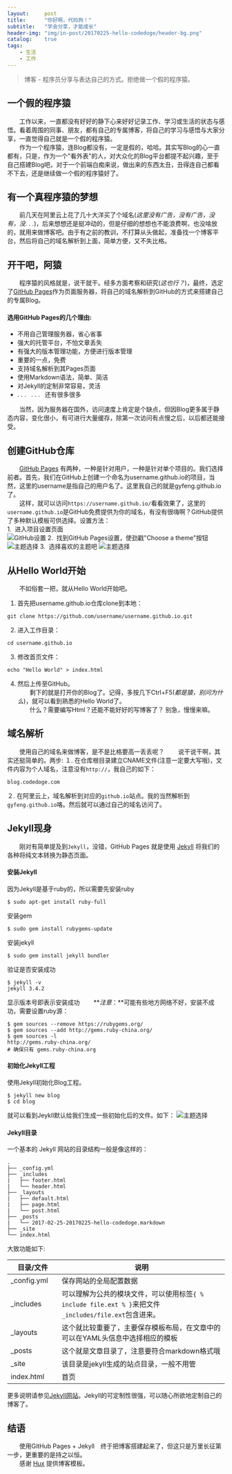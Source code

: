 ```yaml
---
layout:     post
title:      "你好啊，代码狗！"
subtitle:   "学会分享，才能成长"
header-img: "img/in-post/20170225-hello-codedoge/header-bg.png"
catalog:    true
tags:
    - 生活
    - 工作
---
```

> 博客 - 程序员分享与表达自己的方式。拒绝做一个假的程序猿。

## 一个假的程序猿
&#8195;&#8195;工作以来，一直都没有好好的静下心来好好记录工作、学习或生活的状态与感悟。看着周围的同事、朋友，都有自己的专属博客，将自己的学习与感悟与大家分享，一直觉得自己就是一个假的程序猿。  
&#8195;&#8195;作为一个程序猿，连Blog都没有，一定是假的，哈哈。其实写Blog的心一直都有，只是，作为一个"看外表"的人，对大众化的Blog平台都提不起兴趣，至于自己搭建Blog吧，对于一个前端白痴来说，做出来的东西太丑，丑得连自己都看不下去，还是继续做一个假的程序猿好了。

## 有一个真程序猿的梦想
&#8195;&#8195;前几天在阿里云上花了几十大洋买了个域名(_这里没有广告，没有广告，没有，没. . ._)，后来想想还是挺冲动的，但是仔细的想想也不能浪费啊，也没啥放的，就用来做博客吧。由于有之前的教训，不打算从头做起，准备找一个博客平台，然后将自己的域名解析到上面，简单方便，又不失比格。
## 开干吧，阿猿
&#8195;&#8195;程序猿的风格就是，说干就干。经多方面考察和研究(_这也行？_)，最终，选定了[GitHub Pages](https://pages.github.com/)作为页面服务器，将自己的域名解析到GitHub的方式来搭建自己的专属Blog。  
#### 选用GitHub Pages的几个理由:
- 不用自己管理服务器，省心省事
- 强大的托管平台，不怕文章丢失
- 有强大的版本管理功能，方便进行版本管理
- 重要的一点，免费
- 支持域名解析到其Pages页面
- 使用Markdown语法，简单、简洁
- 对Jekyll的定制非常容易，灵活
- . . .&nbsp;&nbsp;&nbsp;. . .&nbsp;&nbsp;&nbsp;还有很多很多

&#8195;&#8195;当然，因为服务器在国外，访问速度上肯定是个缺点，但因Blog更多属于静态内容，变化很小，有可进行大量缓存，除第一次访问有点慢之后，以后都还能接受。

## 创建GitHub仓库
&#8195;&#8195;[GitHub Pages](https://pages.github.com/) 有两种，一种是针对用户，一种是针对单个项目的。我们选择前者。首先，我们在GitHub上创建一个命名为username.github.io的项目，当然，这里的username是指自己的用户名了。这里我自己的就是gyfeng.github.io了。  
&#8195;&#8195;这样，就可以访问`https://username.github.io/`看看效果了，这里的`username.github.io`是GitHub免费提供为你的域名，有没有很嗨啊？GitHub提供了多种默认模板可供选择。设置方法：  
1.&nbsp;&nbsp;进入项目设置页面  
![GitHub设置](/img/in-post/20170225-hello-codedoge/github-project-setting.png)
2.&nbsp;&nbsp;找到GitHub Pages设置，使劲戳"Choose a theme"按钮
![主题选择](/img/in-post/20170225-hello-codedoge/github-launch-theme-chooser.png)
3.&nbsp;&nbsp;选择喜欢的主题吧
![主题选择](/img/in-post/20170225-hello-codedoge/github-theme-choose.png)
## 从Hello World开始
&#8195;&#8195;不如俗套一把，就从Hello World开始吧。
1. 首先把username.github.io仓库clone到本地：
```
git clone https://github.com/username/username.github.io.git
```
2. 进入工作目录：
```
cd username.github.io
```
3. 修改首页文件：
```
echo "Hello World" > index.html
```
4. 然后上传至GitHub。  
&#8195;&#8195;剩下的就是打开你的Blog了。记得，多按几下Ctrl+F5(_都是猿，别问为什么_)，就可以看到熟悉的Hello World了。  
&#8195;&#8195;什么？需要编写Html？还能不能好好的写博客了？ 别急，慢慢来嘛。

## 域名解析
&#8195;&#8195;使用自己的域名来做博客，是不是比格要高一丢丢呢？　　
说干说干啊，其实还挺简单的。两步:
１. 在仓库根目录建立CNAME文件(注意一定要大写哦)，文件内容为个人域名，注意没有`http://`，我自己的如下：
```
blog.codedoge.com
```
２. 在阿里云上，域名解析到对应的`github.io`站点。我的当然解析到`gyfeng.github.io`咯。然后就可以通过自己的域名访问了。

## Jekyll现身
&#8195;&#8195;刚对有简单提及到`Jekyll`，没错，GitHub Pages 就是使用 [Jekyll](http://jekyllcn.com/) 将我们的各种将纯文本转换为静态页面。
#### 安装Jekyll
因为Jekyll是基于ruby的，所以需要先安装ruby
```
$ sudo apt-get install ruby-full
```
安装gem
```
$ sudo gem install rubygems-update
```
安装jekyll
```
$ sudo gem install jekyll bundler
```
验证是否安装成功
```
$ jekyll -v
jekyll 3.4.2
```
显示版本号即表示安装成功　　
**_注意_：**可能有些地方网络不好，安装不成功，需要设置ruby源：
```
$ gem sources --remove https://rubygems.org/
$ gem sources --add http://gems.ruby-china.org/
$ gem sources -l
http://gems.ruby-china.org/
# 确保只有 gems.ruby-china.org
```
#### 初始化Jekyll工程
使用Jekyll初始化Blog工程。
```
$ jekyll new blog
$ cd blog
```
就可以看到Jeykll默认给我们生成一些初始化后的文件。如下：
![主题选择](/img/in-post/20170225-hello-codedoge/jekyll-inti-dir.png)
#### Jekyll目录
一个基本的 Jekyll 网站的目录结构一般是像这样的：
```
.
├── _config.yml
├── _includes
|   ├── footer.html
|   └── header.html
├── _layouts
|   ├── default.html
|   ├── page.html
|   └── post.html
├── _posts
|   └── 2017-02-25-20170225-hello-codedoge.markdown
├── _site
└── index.html
```
大致功能如下:

| 目录/文件 | 说明 |
|--------|--------|
|  _config.yml　 |  保存网站的全局配置数据   |
|  _includes　 |  可以理解为公共的模块文件，可以使用标签`{ % include file.ext % }`来把文件`_includes/file.ext`包含进来。  |
|  _layouts　 |  这个就比较重要了，主要保存模板布局，在文章中的可以在YAML头信息中选择相应的模板  |
|  _posts |  这个就是文章目录了，注意要符合markdown格式哦  |
|  _site |  该目录是jekyll生成的站点目录，一般不用管  |
|  index.html |  首页  |

更多说明请参见[Jekyll网站](http://jekyllcn.com/)。Jekyll的可定制性很强，可以随心所欲地定制自己的博客了。

## 结语
&#8195;&#8195;使用GitHub Pages + Jekyll　终于把博客搭建起来了，但这只是万里长征第一步，更重要的是持之以恒。  
&#8195;&#8195;感谢 [Hux](https://huangxuan.me/) 提供博客模板。